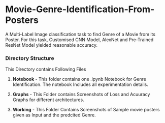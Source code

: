 # Movie-Genre-Identification-From-Posters

A Multi-Label Image classification task to find Genre of a Movie from its Poster. For this task, Customised CNN Model, AlexNet and Pre-Trained ResNet Model yielded reasonable accuracy.

### Directory Structure

This Directory contains Following Files

1. **Notebook** - This folder contains one .ipynb Notebook for Genre Identification. The notebook Includes all experimentation details.

2. **Graphs** - This Folder contains Screenshots of Loss and Acuuracy Graphs for different architectures.

3. **Working** - This Folder Contains Screenshots of Sample movie posters given as Input and the predcited Genre.


